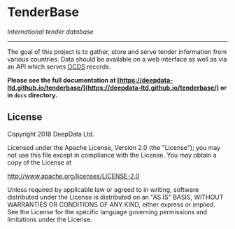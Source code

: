 # TenderBase

*International tender database*

---

The goal of this project is to gather, store and serve tender information from various countries. Data should be available on a web interface as well as via an API which serves [OCDS](http://standard.open-contracting.org/) records.

**Please see the full documentation at [https://deepdata-ltd.github.io/tenderbase/](https://deepdata-ltd.github.io/tenderbase/) or in `docs` directory.**



## License

Copyright 2018 DeepData Ltd.

Licensed under the Apache License, Version 2.0 (the "License");
you may not use this file except in compliance with the License.
You may obtain a copy of the License at

http://www.apache.org/licenses/LICENSE-2.0

Unless required by applicable law or agreed to in writing, software
distributed under the License is distributed on an "AS IS" BASIS,
WITHOUT WARRANTIES OR CONDITIONS OF ANY KIND, either express or implied.
See the License for the specific language governing permissions and
limitations under the License.